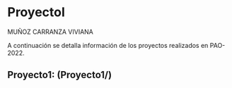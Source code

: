 # ProyectoI
MUÑOZ CARRANZA VIVIANA  


A continuación se detalla información de los proyectos realizados en PAO-2022.  


## Proyecto1: (Proyecto1/)


